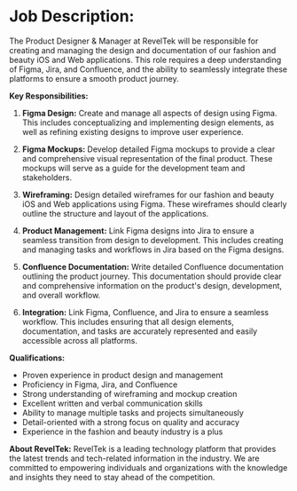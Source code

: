 # Job Description:

The Product Designer & Manager at RevelTek will be responsible for creating and managing the design and documentation of our fashion and beauty iOS and Web applications. 
This role requires a deep understanding of Figma, Jira, and Confluence, and the ability to seamlessly integrate these platforms to ensure a smooth product journey.

**Key Responsibilities:**
1. **Figma Design:** Create and manage all aspects of design using Figma. This includes conceptualizing and implementing design elements, as well as refining existing designs to improve user experience.

2. **Figma Mockups:** Develop detailed Figma mockups to provide a clear and comprehensive visual representation of the final product. These mockups will serve as a guide for the development team and stakeholders.

3. **Wireframing:** Design detailed wireframes for our fashion and beauty iOS and Web applications using Figma. These wireframes should clearly outline the structure and layout of the applications.

4. **Product Management:** Link Figma designs into Jira to ensure a seamless transition from design to development. This includes creating and managing tasks and workflows in Jira based on the Figma designs.

5. **Confluence Documentation:** Write detailed Confluence documentation outlining the product journey. This documentation should provide clear and comprehensive information on the product's design, development, and overall workflow.

6. **Integration:** Link Figma, Confluence, and Jira to ensure a seamless workflow. This includes ensuring that all design elements, documentation, and tasks are accurately represented and easily accessible across all platforms.

**Qualifications:**

- Proven experience in product design and management
- Proficiency in Figma, Jira, and Confluence
- Strong understanding of wireframing and mockup creation
- Excellent written and verbal communication skills
- Ability to manage multiple tasks and projects simultaneously
- Detail-oriented with a strong focus on quality and accuracy
- Experience in the fashion and beauty industry is a plus

**About RevelTek:**
RevelTek is a leading technology platform that provides the latest trends and tech-related information in the industry. We are committed to empowering individuals and
organizations with the knowledge and insights they need to stay ahead of the competition.
